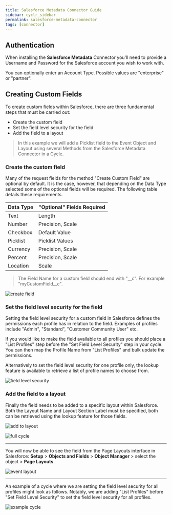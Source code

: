 ```yaml
---
title: Salesforce Metadata Connector Guide
sidebar: cyclr_sidebar
permalink: salesforce-metadata-connector
tags: [connector]
---
```


## Authentication

When installing the **Salesforce Metadata** Connector you'll need to provide a Username and Password for the Salesforce account you wish to work with.

You can optionally enter an Account Type.  Possible values are "enterprise" or "partner".

## Creating Custom Fields

To create custom fields within Salesforce, there are three fundamental steps that must be carried out:

* Create the custom field
* Set the field level security for the field
* Add the field to a layout

> In this example we will add a Picklist field to the Event Object and Layout using several Methods from the Salesforce Metadata Connector in a Cycle.

### Create the custom field

Many of the request fields for the method "Create Custom Field" are optional by default. It is the case, however, that depending on the Data Type selected some of the optional fields will be required. The following table details these requirements.

| Data Type | "Optional" Fields Required |
| :-------- | :------------------------- |
| Text      | Length                     |
| Number    | Precision, Scale           |
| Checkbox  | Default Value              |
| Picklist  | Picklist Values            |
| Currency  | Precision, Scale           |
| Percent   | Precision, Scale           |
| Location  | Scale                      |

> The Field Name for a custom field should end with "\_\_c". For example "myCustomField\_\_c".

![create field](./images/create_custom_field_2.png)

### Set the field level security for the field

Setting the field level security for a custom field in Salesforce defines the permissions each profile has in relation to the field. Examples of profiles include "Admin", "Standard", "Customer Community User" etc.

If you would like to make the field available to all profiles you should place a "List Profiles" step before the "Set Field Level Security" step in your cycle. You can then map the Profile Name from "List Profiles" and bulk update the permissions.

Alternatively to set the field level security for one profile only, the lookup feature is available to retrieve a list of profile names to choose from.

![field level security](./images/field_level_security.png)

### Add the field to a layout

Finally the field needs to be added to a specific layout within Salesforce. Both the Layout Name and Layout Section Label must be specified, both can be retrieved using the lookup feature for those fields.

![add to layout](./images/add_to_layout.png)

![full cycle](./images/full_cycle.png)

---

You will now be able to see the field from the Page Layouts interface in Salesforce: **Setup** > **Objects and Fields** > **Object Manager** > select the object > **Page Layouts**.

![event layout](./images/event_layout.png)

---

An example of a cycle where we are setting the field level security for all profiles might look as follows. Notably, we are adding "List Profiles" before "Set Field Level Security" to set the field level security for all profiles.

![example cycle](./images/salesforce_meta_1.png)
